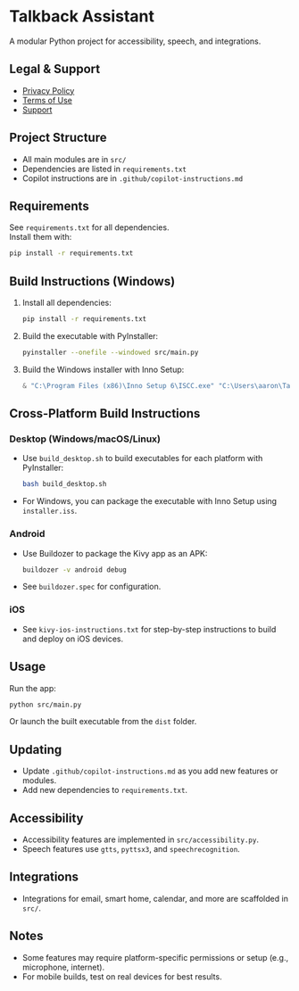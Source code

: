 # Talkback Assistant

A modular Python project for accessibility, speech, and integrations.

## Legal & Support

- [Privacy Policy](PRIVACY.md)
- [Terms of Use](TERMS.md)
- [Support](SUPPORT.md)


## Project Structure

- All main modules are in `src/`
- Dependencies are listed in `requirements.txt`
- Copilot instructions are in `.github/copilot-instructions.md`

## Requirements

See `requirements.txt` for all dependencies.  
Install them with:

```sh
pip install -r requirements.txt
```

## Build Instructions (Windows)

1. Install all dependencies:
    ```sh
    pip install -r requirements.txt
    ```

2. Build the executable with PyInstaller:
    ```sh
    pyinstaller --onefile --windowed src/main.py
    ```

3. Build the Windows installer with Inno Setup:
    ```powershell
    & "C:\Program Files (x86)\Inno Setup 6\ISCC.exe" "C:\Users\aaron\Talkback app\installer.iss"
    ```

## Cross-Platform Build Instructions

### Desktop (Windows/macOS/Linux)
- Use `build_desktop.sh` to build executables for each platform with PyInstaller:
    ```sh
    bash build_desktop.sh
    ```
- For Windows, you can package the executable with Inno Setup using `installer.iss`.

### Android
- Use Buildozer to package the Kivy app as an APK:
    ```sh
    buildozer -v android debug
    ```
- See `buildozer.spec` for configuration.

### iOS
- See `kivy-ios-instructions.txt` for step-by-step instructions to build and deploy on iOS devices.

## Usage

Run the app:
```sh
python src/main.py
```

Or launch the built executable from the `dist` folder.

## Updating

- Update `.github/copilot-instructions.md` as you add new features or modules.
- Add new dependencies to `requirements.txt`.

## Accessibility

- Accessibility features are implemented in `src/accessibility.py`.
- Speech features use `gtts`, `pyttsx3`, and `speechrecognition`.

## Integrations

- Integrations for email, smart home, calendar, and more are scaffolded in `src/`.

## Notes
- Some features may require platform-specific permissions or setup (e.g., microphone, internet).
- For mobile builds, test on real devices for best results.
